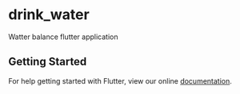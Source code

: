 # drink_water

Watter balance flutter application

## Getting Started

For help getting started with Flutter, view our online
[documentation](https://flutter.io/).
